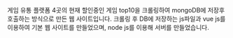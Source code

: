 게임 유통 플랫폼 4곳의 현재 할인중인 게임 top10을 크롤링하여 mongoDB에 저장후 호출하는 방식으로 만든 웹 사이트입니다.
크롤링 후 DB에 저장하는 js파일과 vue js를 이용하여 기본 웹 사이트를 만들었으며, node js를 이용해 서버를 만들었습니다.
